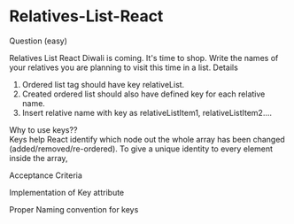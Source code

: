 # Relatives-List-React
Question (easy)

Relatives List React
Diwali is coming. It's time to shop. Write the names of your relatives you are planning to visit this time in a list.
Details

1. Ordered list tag should have key relativeList.
2. Created ordered list should also have defined key for each relative name.
3. Insert relative name with key as relativeListItem1, relativeListItem2....



Why to use keys?? <br>
Keys help React identify which node out the whole array has been changed (added/removed/re-ordered). To give a unique identity to every element inside the array,



Acceptance Criteria

Implementation of Key attribute

Proper Naming convention for keys

